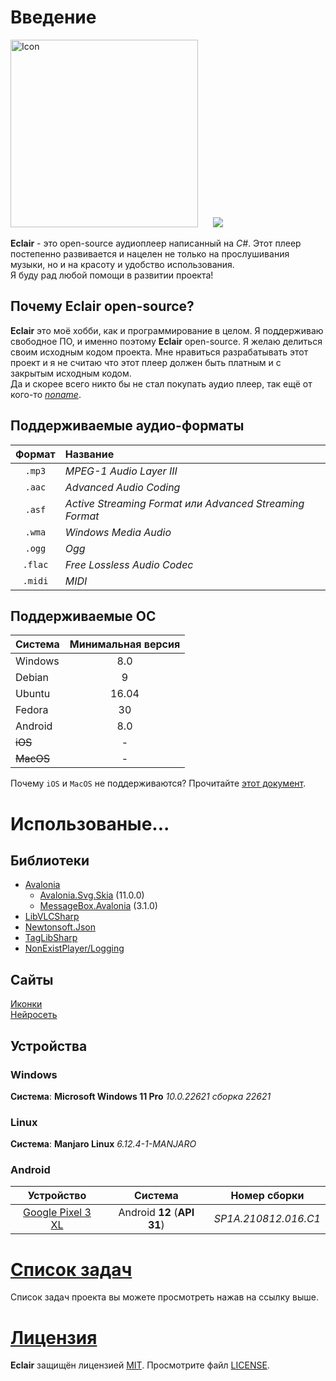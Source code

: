 # Введение
<image src="Eclair/Assets/icon.png" width="300" alt="Icon" style="margin-right: 20px;"/>
<image src="res/screenshot.png"/>

**Eclair** - это open-source аудиоплеер написанный на *C#*.
Этот плеер постепенно развивается и нацелен не только на прослушивания музыки, но и на красоту и удобство использования.<br>
Я буду рад любой помощи в развитии проекта!

## Почему Eclair open-source?
**Eclair** это моё хобби, как и программирование в целом.
Я поддерживаю свободное ПО, и именно поэтому **Eclair** open-source.
Я желаю делиться своим исходным кодом проекта.
Мне нравиться разрабатывать этот проект и я не считаю что этот плеер должен быть платным и с закрытым исходным кодом.<br>
Да и скорее всего никто бы не стал покупать аудио плеер, так ещё от кого-то [*noname*](https://github.com/NonExistPlayer).

## Поддерживаемые аудио-форматы
| Формат | Название                                                |
| :----: | :------------------------------------------------------ |
| `.mp3` | *MPEG-1 Audio Layer III*                                |
| `.aac` | *Advanced Audio Coding*                                 |
| `.asf` | *Active Streaming Format или Advanced Streaming Format* |
| `.wma` | *Windows Media Audio*                                   |
| `.ogg` | *Ogg*                                                   |
| `.flac`| *Free Lossless Audio Codec*                             |
| `.midi`| *MIDI*                                                  |

## Поддерживаемые ОС
| Система  | Минимальная версия |
| :------- | :----------------: |
| Windows  | 8.0                |
| Debian   | 9                  |
| Ubuntu   | 16.04              |
| Fedora   | 30                 |
| Android  | 8.0                |
| ~~iOS~~  | -                  |
| ~~MacOS~~| -                  |

Почему `iOS` и `MacOS` не поддерживаются? Прочитайте [этот документ](res/apple.ru.md).

<!--
# Установка
## Установка на Windows
## Установка на Linux
Перед установкой архива программы, установите следующие пакеты командой:
```bash
sudo apt install vlc libvlc-dev libvlccore-dev
```
## Установка на Android
> [!CAUTION]
> При удалении данных приложения скорее всего приложение больше не запустится!
> Нужно будет переустановить приложение чтобы, оно продолжило работать.
-->

# Использованые...
## Библиотеки
* [Avalonia](https://github.com/AvaloniaUI/Avalonia)
    - [Avalonia.Svg.Skia](https://github.com/wieslawsoltes/Svg.Skia) (11.0.0)
    - [MessageBox.Avalonia](https://github.com/AvaloniaCommunity/MessageBox.Avalonia) (3.1.0)
* [LibVLCSharp](https://github.com/videolan/libvlcsharp)
* [Newtonsoft.Json](https://github.com/JamesNK/Newtonsoft.Json/)
* [TagLibSharp](https://github.com/mono/taglib-sharp)
* [NonExistPlayer/Logging](https://github.com/NonExistPlayer/Logging)
## Сайты
[Иконки](https://icon-icons.com)<br>
[Нейросеть](https://blackbox.ai)
## Устройства

### Windows
**Система**: **Microsoft Windows 11 Pro** *10.0.22621 сборка 22621*
### Linux
**Система**: **Manjaro Linux** *6.12.4-1-MANJARO*
### Android
|Устройство|Система|Номер сборки|
|:-:|:-:|:-:|
|[Google Pixel 3 XL](https://www.google.com/search?q=Google+Pixel+3+xl)|Android **12** (**API 31**)|*SP1A.210812.016.C1*|

# [Список задач](res/todo.ru.md)
Список задач проекта вы можете просмотреть нажав на ссылку выше.

# [Лицензия](LICENSE)
**Eclair** защищён лицензией [MIT](https://choosealicense.com/licenses/mit). Просмотрите файл [LICENSE](LICENSE).